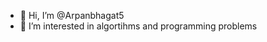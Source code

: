 - 👋 Hi, I’m @Arpanbhagat5
- 👀 I’m interested in algortihms and programming problems

<!---
Arpanbhagat5/Arpanbhagat5 is a ✨ special ✨ repository because its `README.md` (this file) appears on your GitHub profile.
You can click the Preview link to take a look at your changes.
--->
